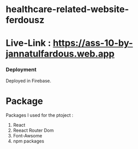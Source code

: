 # healthcare-related-website-ferdousz

# Live-Link : https://ass-10-by-jannatulfardous.web.app


### Deployment
 Deployed in Firebase.

# Package
Packages I used for the ptoject :
1. React
2. Reeact Router Dom
3. Font-Awsome
4. npm packages
